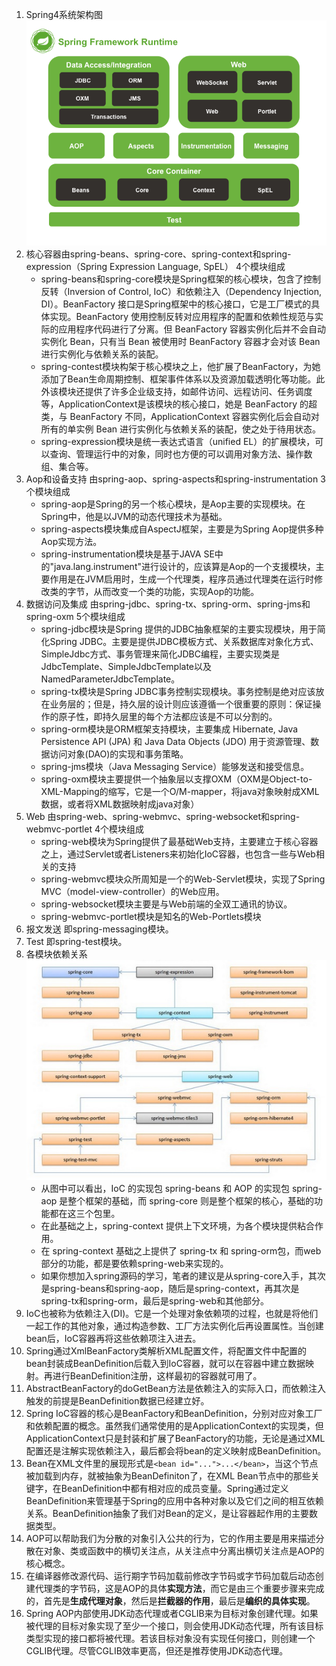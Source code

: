 1. Spring4系统架构图
 ![Spring4系统架构图](https://github.com/huhuics/Accumulate/blob/master/image/SpringFrameworkRuntime.png?raw=true)
2. 核心容器由spring-beans、spring-core、spring-context和spring-expression（Spring Expression Language, SpEL） 4个模块组成
   + spring-beans和spring-core模块是Spring框架的核心模块，包含了控制反转（Inversion of Control, IoC）和依赖注入（Dependency Injection, DI）。BeanFactory 接口是Spring框架中的核心接口，它是工厂模式的具体实现。BeanFactory 使用控制反转对应用程序的配置和依赖性规范与实际的应用程序代码进行了分离。但 BeanFactory 容器实例化后并不会自动实例化 Bean，只有当 Bean 被使用时 BeanFactory 容器才会对该 Bean 进行实例化与依赖关系的装配。
   + spring-contest模块构架于核心模块之上，他扩展了BeanFactory，为她添加了Bean生命周期控制、框架事件体系以及资源加载透明化等功能。此外该模块还提供了许多企业级支持，如邮件访问、远程访问、任务调度等，ApplicationContext是该模块的核心接口，她是 BeanFactory 的超类，与 BeanFactory 不同，ApplicationContext 容器实例化后会自动对所有的单实例 Bean 进行实例化与依赖关系的装配，使之处于待用状态。
   + spring-expression模块是统一表达式语言（unified EL）的扩展模块，可以查询、管理运行中的对象，同时也方便的可以调用对象方法、操作数组、集合等。
3. Aop和设备支持 由spring-aop、spring-aspects和spring-instrumentation 3个模块组成
   + spring-aop是Spring的另一个核心模块，是Aop主要的实现模块。在Spring中，他是以JVM的动态代理技术为基础。
   + spring-aspects模块集成自AspectJ框架，主要是为Spring Aop提供多种Aop实现方法。
   + spring-instrumentation模块是基于JAVA SE中的"java.lang.instrument"进行设计的，应该算是Aop的一个支援模块，主要作用是在JVM启用时，生成一个代理类，程序员通过代理类在运行时修改类的字节，从而改变一个类的功能，实现Aop的功能。
4. 数据访问及集成 由spring-jdbc、spring-tx、spring-orm、spring-jms和spring-oxm 5个模块组成
   + spring-jdbc模块是Spring 提供的JDBC抽象框架的主要实现模块，用于简化Spring JDBC。主要是提供JDBC模板方式、关系数据库对象化方式、SimpleJdbc方式、事务管理来简化JDBC编程，主要实现类是JdbcTemplate、SimpleJdbcTemplate以及NamedParameterJdbcTemplate。
   + spring-tx模块是Spring JDBC事务控制实现模块。事务控制是绝对应该放在业务层的；但是，持久层的设计则应该遵循一个很重要的原则：保证操作的原子性，即持久层里的每个方法都应该是不可以分割的。
   + spring-orm模块是ORM框架支持模块，主要集成 Hibernate, Java Persistence API (JPA) 和 Java Data Objects (JDO) 用于资源管理、数据访问对象(DAO)的实现和事务策略。
   + spring-jms模块（Java Messaging Service）能够发送和接受信息。
   + spring-oxm模块主要提供一个抽象层以支撑OXM（OXM是Object-to-XML-Mapping的缩写，它是一个O/M-mapper，将java对象映射成XML数据，或者将XML数据映射成java对象）
5. Web 由spring-web、spring-webmvc、spring-websocket和spring-webmvc-portlet 4个模块组成
   + spring-web模块为Spring提供了最基础Web支持，主要建立于核心容器之上，通过Servlet或者Listeners来初始化IoC容器，也包含一些与Web相关的支持
   + spring-webmvc模块众所周知是一个的Web-Servlet模块，实现了Spring MVC（model-view-controller）的Web应用。
   + spring-websocket模块主要是与Web前端的全双工通讯的协议。
   + spring-webmvc-portlet模块是知名的Web-Portlets模块
6. 报文发送 即spring-messaging模块。
7. Test 即spring-test模块。
8. 各模块依赖关系
![](https://github.com/huhuics/Accumulate/blob/master/image/Spring%E5%90%84%E6%A8%A1%E5%9D%97%E4%BE%9D%E8%B5%96%E5%85%B3%E7%B3%BB.jpg?raw=true)
   + 从图中可以看出，IoC 的实现包 spring-beans 和 AOP 的实现包 spring-aop 是整个框架的基础，而 spring-core 则是整个框架的核心，基础的功能都在这三个包里。
   + 在此基础之上，spring-context 提供上下文环境，为各个模块提供粘合作用。
   + 在 spring-context 基础之上提供了 spring-tx 和 spring-orm包，而web部分的功能，都是要依赖spring-web来实现的。
   + 如果你想加入spring源码的学习，笔者的建议是从spring-core入手，其次是spring-beans和spring-aop，随后是spring-context，再其次是spring-tx和spring-orm，最后是spring-web和其他部分。
9. IoC也被称为依赖注入(DI)。它是一个处理对象依赖项的过程，也就是将他们一起工作的其他对象，通过构造参数、工厂方法实例化后再设置属性。当创建bean后，IoC容器再将这些依赖项注入进去。
10. Spring通过XmlBeanFactory类解析XML配置文件，将配置文件中配置的bean封装成BeanDefinition后载入到IoC容器，就可以在容器中建立数据映射。再进行BeanDefinition注册，这样最初的容器就可用了。
11. AbstractBeanFactory的doGetBean方法是依赖注入的实际入口，而依赖注入触发的前提是BeanDefinition数据已经建立好。
12. Spring IoC容器的核心是BeanFactory和BeanDefinition，分别对应对象工厂和依赖配置的概念。虽然我们通常使用的是ApplicationContext的实现类，但ApplicationContext只是封装和扩展了BeanFactory的功能，无论是通过XML配置还是注解实现依赖注入，最后都会将bean的定义映射成BeanDefinition。
13. Bean在XML文件里的展现形式是```<bean id="...">...</bean>```，当这个节点被加载到内存，就被抽象为BeanDefiniton了，在XML Bean节点中的那些关键字，在BeanDefinition中都有相对应的成员变量。Spring通过定义BeanDefinition来管理基于Spring的应用中各种对象以及它们之间的相互依赖关系。BeanDefinition抽象了我们对Bean的定义，是让容器起作用的主要数据类型。
14. AOP可以帮助我们为分散的对象引入公共的行为，它的作用主要是用来描述分散在对象、类或函数中的横切关注点，从关注点中分离出横切关注点是AOP的核心概念。
15. 在编译器修改源代码、运行期字节码加载前修改字节码或字节码加载后动态创建代理类的字节码，这是AOP的具体**实现方法**，而它是由三个重要步骤来完成的，首先是**生成代理对象**，然后是**拦截器的作用**，最后是**编织的具体实现**。
16. Spring AOP内部使用JDK动态代理或者CGLIB来为目标对象创建代理。如果被代理的目标对象实现了至少一个接口，则会使用JDK动态代理，所有该目标类型实现的接口都将被代理。若该目标对象没有实现任何接口，则创建一个CGLIB代理。尽管CGLIB效率更高，但还是推荐使用JDK动态代理。

